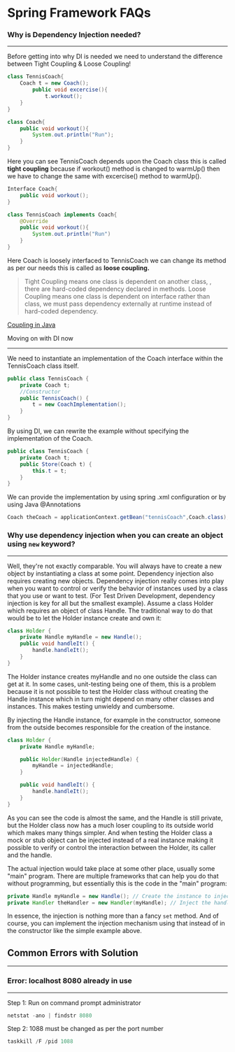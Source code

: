 # Spring Framework FAQs

### Why is Dependency Injection needed?

---

Before getting into why DI is needed we need to understand the difference between Tight Coupling & Loose Coupling!

```java
class TennisCoach{
	Coach t = new Coach();
		public void excercise(){
			t.workout();
	}
}

class Coach{
	public void workout(){
		System.out.println("Run");
	}
}
```

Here you can see TennisCoach depends upon the Coach class this is called **tight coupling** because if workout() method is changed to warmUp() then we have to change the same with excercise() method to warmUp().

```java
Interface Coach{
	public void workout();
}

class TennisCoach implements Coach{
	@Override
	public void workout(){
		System.out.println("Run")
	}
}
```

Here Coach is loosely interfaced to TennisCoach we can change its method as per our needs this is called as **loose coupling.**

> Tight Coupling means one class is dependent on another class, , there are hard-coded dependency declared in methods.
Loose Coupling means one class is dependent on interface rather than class, we must pass dependency externally at runtime instead of hard-coded dependency.

[Coupling in Java](https://www.geeksforgeeks.org/coupling-in-java/)

Moving on with DI now

---

We need to instantiate an implementation of the Coach interface within the TennisCoach class itself.

```java
public class TennisCoach {
	private Coach t;
	//Constructor
	public TennisCoach() {
		t = new CoachImplementation();
	}
}
```

By using DI, we can rewrite the example without specifying the implementation of the Coach.

```java
public class TennisCoach {
	private Coach t;
	public Store(Coach t) {
		this.t = t;
	}
}
```

We can provide the implementation by using spring .xml configuration or by using Java @Annotations

```java
Coach theCoach = applicationContext.getBean("tennisCoach",Coach.class);
```

### Why use dependency injection when you can create an object using `new` keyword?

---

Well, they're not exactly comparable. You will always have to create a new object by instantiating a class at some point. Dependency injection also requires creating new objects.
Dependency injection really comes into play when you want to control or verify the behavior of instances used by a class that you use or want to test. (For Test Driven Development, dependency injection is key for all but the smallest example).
Assume a class Holder which requires an object of class Handle. The traditional way to do that would be to let the Holder instance create and own it:

```java
class Holder {
    private Handle myHandle = new Handle();
    public void handleIt() {
        handle.handleIt();
    }
}
```

The Holder instance creates myHandle and no one outside the class can get at it. In some cases, unit-testing being one of them, this is a problem because it is not possible to test the Holder class without creating the Handle instance which in turn might depend on many other classes and instances. This makes testing unwieldy and cumbersome.

By injecting the Handle instance, for example in the constructor, someone from the outside becomes responsible for the creation of the instance.

```java
class Holder {
    private Handle myHandle;

    public Holder(Handle injectedHandle) {
        myHandle = injectedHandle;
    }

    public void handleIt() {
        handle.handleIt();
    }
}
```

As you can see the code is almost the same, and the Handle is still private, but the Holder class now has a much loser coupling to its outside world which makes many things simpler. And when testing the Holder class a mock or stub object can be injected instead of a real instance making it possible to verify or control the interaction between the Holder, its caller and the handle.

The actual injection would take place at some other place, usually some "main" program. There are multiple frameworks that can help you do that without programming, but essentially this is the code in the "main" program:

```java
private Handle myHandle = new Handle(); // Create the instance to inject
private Handler theHandler = new Handler(myHandle); // Inject the handle
```

In essence, the injection is nothing more than a fancy `set` method. And of course, you can implement the injection mechanism using that instead of in the constructor like the simple example above.


## Common Errors with Solution
---
### Error: localhost 8080 already in use

---

Step 1: Run on command prompt administrator

```java
netstat -ano | findstr 8080
```

Step 2: 1088  must be changed as per the port number

```java
taskkill /F /pid 1088
```